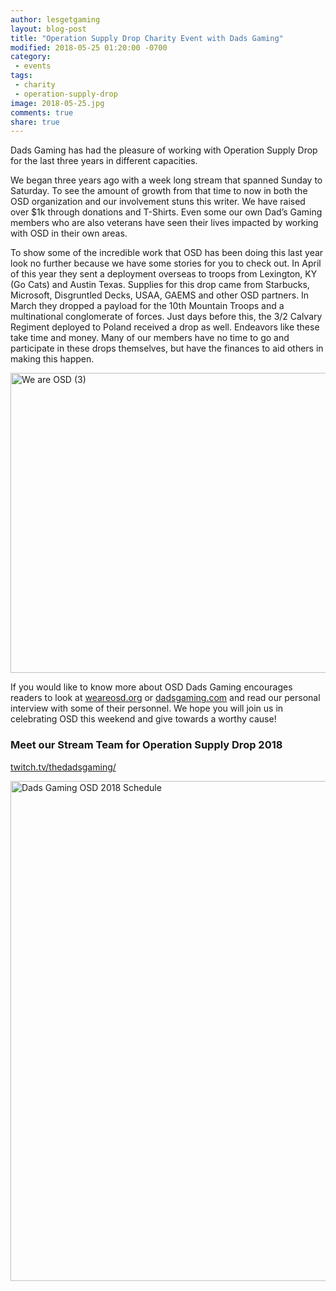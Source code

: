 ```yaml
---
author: lesgetgaming
layout: blog-post
title: "Operation Supply Drop Charity Event with Dads Gaming"
modified: 2018-05-25 01:20:00 -0700
category:
 - events
tags:
 - charity
 - operation-supply-drop
image: 2018-05-25.jpg
comments: true
share: true
---
```


Dads Gaming has had the pleasure of working with Operation Supply Drop for the last three years in different capacities. 

We began three years ago with a week long stream that spanned Sunday to Saturday. To see the amount of growth from that time to now in both the OSD organization and our involvement stuns this writer. We have raised over $1k through donations and T-Shirts. Even some our own Dad’s Gaming members who are also veterans have seen their lives impacted by working with OSD in their own areas. 

To show some of the incredible work that OSD has been doing this last year look no further because we have some stories for you to check out. In April of this year they sent a deployment overseas to troops from Lexington, KY (Go Cats) and Austin Texas. Supplies for this drop came from Starbucks, Microsoft, Disgruntled Decks, USAA, GAEMS and other OSD partners. In March they dropped a payload for the 10th Mountain Troops and a multinational conglomerate of forces. Just days before this, the 3/2 Calvary Regiment deployed to Poland received a drop as well. Endeavors like these take time and money. Many of our members have no time to go and participate in these drops themselves, but have the finances to aid others in making this happen. 

<a data-flickr-embed="true"  href="https://www.flickr.com/photos/126304189@N08/42296081992/in/dateposted-public/" title="We are OSD (3)"><img src="https://farm2.staticflickr.com/1756/42296081992_66bb8f57fd_z.jpg" width="640" height="480" alt="We are OSD (3)"></a><script async src="//embedr.flickr.com/assets/client-code.js" charset="utf-8"></script>

If you would like to know more about OSD Dads Gaming encourages readers to look at [weareosd.org](https://weareosd.org) or [dadsgaming.com](http://dadsgaming.com/tag/operation-supply-drop/) and read our personal interview with some of their personnel. We hope you will join us in celebrating OSD this weekend and give towards a worthy cause!

### Meet our Stream Team for Operation Supply Drop 2018

[twitch.tv/thedadsgaming/](https://www.twitch.tv/thedadsgaming/)

<a data-flickr-embed="true"  href="https://www.flickr.com/photos/126304189@N08/42296081572/in/dateposted-public/" title="Dads Gaming OSD 2018 Schedule"><img src="https://farm2.staticflickr.com/1735/42296081572_ebc5a037e8_b.jpg" width="800" height="800" alt="Dads Gaming OSD 2018 Schedule"></a><script async src="//embedr.flickr.com/assets/client-code.js" charset="utf-8"></script>


